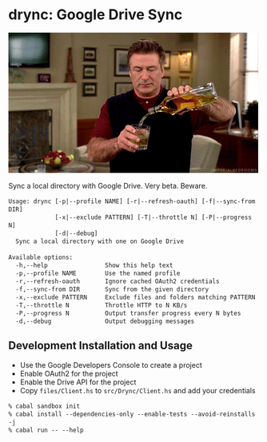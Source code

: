 # drync: Google Drive Sync

![drynk](images/boozetime.gif)

Sync a local directory with Google Drive. Very beta. Beware.

```
Usage: drync [-p|--profile NAME] [-r|--refresh-oauth] [-f|--sync-from DIR]
             [-x|--exclude PATTERN] [-T|--throttle N] [-P|--progress N]
             [-d|--debug]
  Sync a local directory with one on Google Drive

Available options:
  -h,--help                Show this help text
  -p,--profile NAME        Use the named profile
  -r,--refresh-oauth       Ignore cached OAuth2 credentials
  -f,--sync-from DIR       Sync from the given directory
  -x,--exclude PATTERN     Exclude files and folders matching PATTERN
  -T,--throttle N          Throttle HTTP to N KB/s
  -P,--progress N          Output transfer progress every N bytes
  -d,--debug               Output debugging messages
```

## Development Installation and Usage

- Use the Google Developers Console to create a project
- Enable OAuth2 for the project
- Enable the Drive API for the project
- Copy `files/Client.hs` to `src/Drync/Client.hs` and add your credentials

```
% cabal sandbox init
% cabal install --dependencies-only --enable-tests --avoid-reinstalls -j
% cabal run -- --help
```
